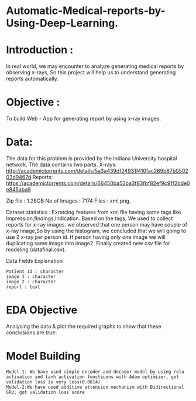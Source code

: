 # Automatic-Medical-reports-by-Using-Deep-Learning.
# Introduction :
In real world, we may encounter to analyze generating medical reports by observing x-rays, So this project will help us to understand generating reports automatically.

# Objective :
To build Web - App for generating report by using x-ray images.

# Data:
The data for this problem is provided by the Indiana University hospital network. The data contains two parts.
X-rays: http://academictorrents.com/details/5a3a439df24931f410fac269b87b050203d9467d
Reports: https://academictorrents.com/details/66450ba52ba3f83fbf82ef9c91f2bde0e845aba9

Zip file : 1.28GB
No of Images : 7174
Files : xml,png.

Dataset statistics :
Exratcing features from xml file having some tags like Impression,findings,Indication. Based on the tags, We used to collect reports for x-ray images.
we observed that one person may have couple of x-ray image,So by using the histogram, we concluded that we will going to use 2 x-ray per person id.
If person having only one image we will duplicating same image into image2. 
Finally created new csv file for modeling (datafinal.csv).

Data Fields Explanation

    Patient id : character
    image_1 : character
    image_2 : character
    report : text
    
# EDA Objective
Analysing the data & plot the required graphs to show that these conclusions are true:


# Model Building
    Model-1: We have used simple encoder and decoder model by using relu activation and tanh activation functiuons with Adam optimizer, got validation loss is very less(0.0014)
    Model-2:We have used additive attension mechanism with Bidirectional GRU; got validation loss score 
    


    
